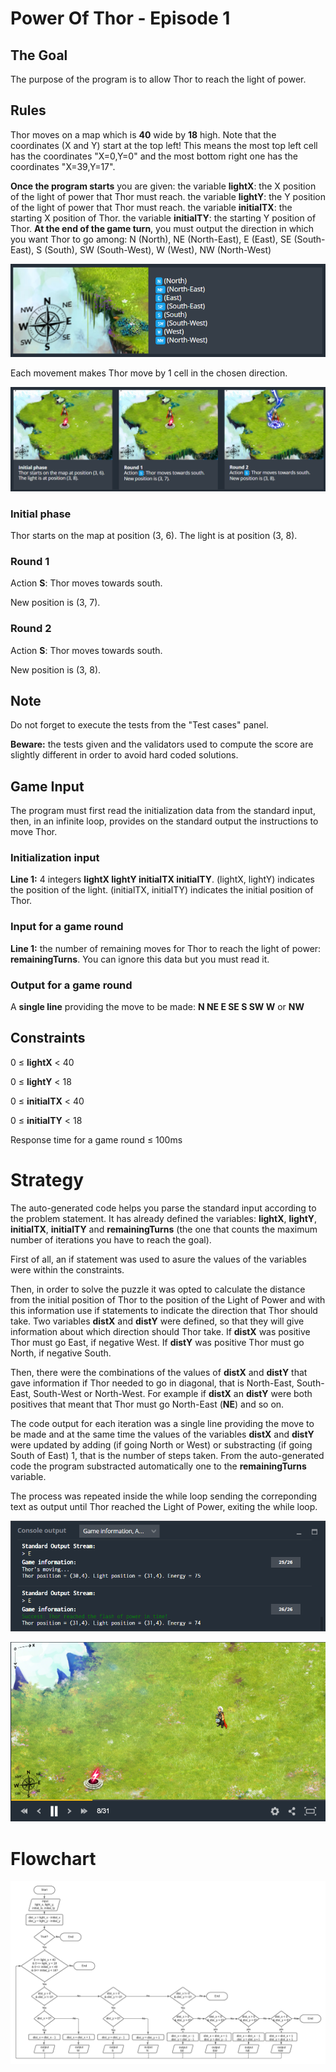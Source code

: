 # Power Of Thor - Episode 1
## The Goal
The purpose of the program is to allow Thor to reach the light of power.
## Rules
Thor moves on a map which is **40** wide by **18** high. Note that the coordinates (X and Y) start at the top left! This means the most top left cell has the coordinates "X=0,Y=0" and the most bottom right one has the coordinates "X=39,Y=17".

**Once the program starts** you are given:
the variable **lightX**: the X position of the light of power that Thor must reach.
the variable **lightY**: the Y position of the light of power that Thor must reach.
the variable **initialTX**: the starting X position of Thor.
the variable **initialTY**: the starting Y position of Thor.
**At the end of the game turn**, you must output the direction in which you want Thor to go among: N (North), NE (North-East), E (East), SE (South-East), S (South), SW (South-West), W (West), NW (North-West)

![](rose_des_vents2.png)

Each movement makes Thor move by 1 cell in the chosen direction.

![](thor_demo.png)

### Initial phase
Thor starts on the map at position (3, 6). The light is at position (3, 8).
### Round 1
Action **S**: Thor moves towards south.

New position is (3, 7).

### Round 2
Action **S**: Thor moves towards south.

New position is (3, 8).

## Note
Do not forget to execute the tests from the "Test cases" panel.

**Beware:** the tests given and the validators used to compute the score are slightly different in order to avoid hard coded solutions.

## Game Input
The program must first read the initialization data from the standard input, then, in an infinite loop, provides on the standard output the instructions to move Thor.

### Initialization input
**Line 1:** 4 integers **lightX lightY initialTX initialTY**. (lightX, lightY) indicates the position of the light. (initialTX, initialTY) indicates the initial position of Thor.

### Input for a game round
**Line 1:** the number of remaining moves for Thor to reach the light of power: **remainingTurns**. You can ignore this data but you must read it.

### Output for a game round
A **single line** providing the move to be made: **N NE E SE S SW W** or **NW**

## Constraints

0 ≤ **lightX** < 40

0 ≤ **lightY** < 18

0 ≤ **initialTX** < 40

0 ≤ **initialTY** < 18

Response time for a game round ≤ 100ms

# Strategy

The auto-generated code helps you parse the standard input according to the problem statement. It has already defined the variables: **lightX**, **lightY**, **initialTX**, **initialTY** and **remainingTurns** (the one that counts the maximum number of iterations you have to reach the goal). 

First of all, an if statement was used to asure the values of the variables were within the constraints.

Then, in order to solve the puzzle it was opted to calculate the distance from the initial position of Thor to the position of the Light of Power and with this information use if statements to indicate the direction that Thor should take. Two variables **distX** and **distY** were defined, so that they will give information about which direction should Thor take. If **distX** was positive Thor must go East, if negative West. If **distY** was positive Thor must go North, if negative South.

Then, there were the combinations of the values of **distX** and **distY** that gave information if Thor needed to go in diagonal, that is North-East, South-East, South-West or North-West. For example if **distX** an **distY** were both positives that meant that Thor must go North-East (**NE**) and so on.  

The code output for each iteration was a single line providing the move to be made and at the same time the values of the variables **distX** and **distY** were updated by adding (if going North or West) or substracting (if going South of East) 1, that is the number of steps taken. From the auto-generated code the program substracted automatically one to the **remainingTurns** variable. 

The process was repeated inside the while loop sending the correponding text as output until Thor reached the Light of Power, exiting the while loop.

![](power_of_thor_e1_co.png)

![](power_of_thor_e1.png)

# Flowchart

![](power_of_thor_e1_flow2.png)
